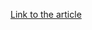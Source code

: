[Link to the article](https://blog.eclecticiq.com/cyber-resilience-and-data-confidentiality-are-emerging-components-of-healthcare?hsLang=en)
